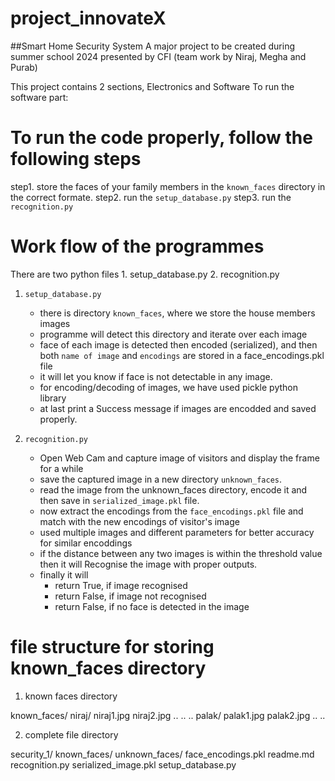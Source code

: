 # project_innovateX
##Smart Home Security System
A major project to be created during summer school 2024 presented by CFI
(team work by Niraj, Megha and Purab)

This project contains 2 sections, 
Electronics and Software
To run the software part:
# To run the code properly, follow the following steps

step1. store the faces of your family members in the `known_faces` directory in the correct formate.
step2. run the `setup_database.py`
step3. run the `recognition.py`


# Work flow of the programmes

There are two python files 
    1. setup_database.py
    2. recognition.py

1. `setup_database.py`
    * there is directory `known_faces`, where we store the house members images
    * programme will detect this directory and iterate over each image
    * face of each image is detected then encoded (serialized),  and then both `name of image` and `encodings` are stored in a   face_encodings.pkl file
    * it will let you know if face is not detectable in any image.
    * for encoding/decoding of images, we have used pickle python library 
    * at last print a Success message if images are encodded and saved properly.

2. `recognition.py`
    * Open Web Cam and capture image of visitors and display the frame for a while
    * save the captured image in a new directory `unknown_faces`.
    * read the image from the unknown_faces directory, encode it and then save in `serialized_image.pkl` file.
    * now extract the encodings from the `face_encodings.pkl` file and match with the new encodings of visitor's image
    * used multiple images and different parameters for better accuracy for similar encoddings
    * if the distance between any two images is within the threshold value then it will Recognise the image with proper outputs.
    * finally it will 
        * return True, if image recognised
        * return False, if image not recognised
        * return False, if no face is detected in the image



# file structure for storing known_faces directory
1. known faces directory

known_faces/
    niraj/
        niraj1.jpg
        niraj2.jpg
        ..
        ..
        ..
    palak/
        palak1.jpg
        palak2.jpg
        ..
        ..

2. complete file directory 

security_1/
        known_faces/
        unknown_faces/
        face_encodings.pkl
        readme.md
        recognition.py
        serialized_image.pkl
        setup_database.py
        

